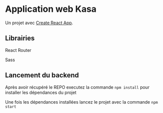 # Application web Kasa

Un projet avec [Create React App](https://github.com/facebook/create-react-app).

## Librairies

React Router

Sass

## Lancement du backend

Après avoir récupéré le REPO executez la commande `npm install` pour installer les dépendances du projet

Une fois les dépendances installées lancez le projet avec la commande `npm start`
